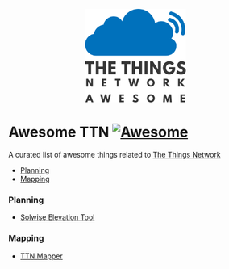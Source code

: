 <p align="center">
  <img src="logo.png" alt="Awesome TTN" width="200" />
</p>

# Awesome TTN [![Awesome](https://awesome.re/badge.svg)](https://awesome.re)
A curated list of awesome things related to [The Things Network](https://www.thethingsnetwork.org/)

- [Planning](#planning)
- [Mapping](#mapping)

### Planning
- [Solwise Elevation Tool](https://www.solwise.co.uk/wireless-elevationtool.html)

### Mapping
- [TTN Mapper](https://ttnmapper.org/)
